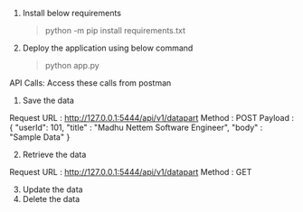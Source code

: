 1. Install below requirements
    > python -m pip install requirements.txt
2. Deploy the application using below command
    > python app.py
       
API Calls: Access these calls from postman

1. Save the data 

Request URL : http://127.0.0.1:5444/api/v1/datapart 
    Method  : POST 
    Payload : {
                "userId": 101,
                "title" : "Madhu Nettem Software Engineer",
                "body" : "Sample Data"
            }
            
2. Retrieve the data 

Request URL : http://127.0.0.1:5444/api/v1/datapart 
    Method  : GET 

3. Update the data 
4. Delete the data 
